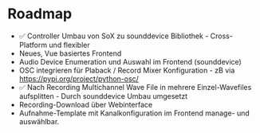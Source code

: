# Roadmap

- ✅ Controller Umbau von SoX zu sounddevice Bibliothek - Cross-Platform und flexibler
- Neues, Vue basiertes Frontend
- Audio Device Enumeration und Auswahl im Frontend (sounddevice)
- OSC integrieren für Plaback / Record Mixer Konfiguration - zB via https://pypi.org/project/python-osc/
- ✅ Nach Recording Multichannel Wave File in mehrere Einzel-Wavefiles aufsplitten - Durch sounddevice Umbau umgesetzt
- Recording-Download über Webinterface
- Aufnahme-Template mit Kanalkonfiguration im Frontend manage- und auswählbar.
